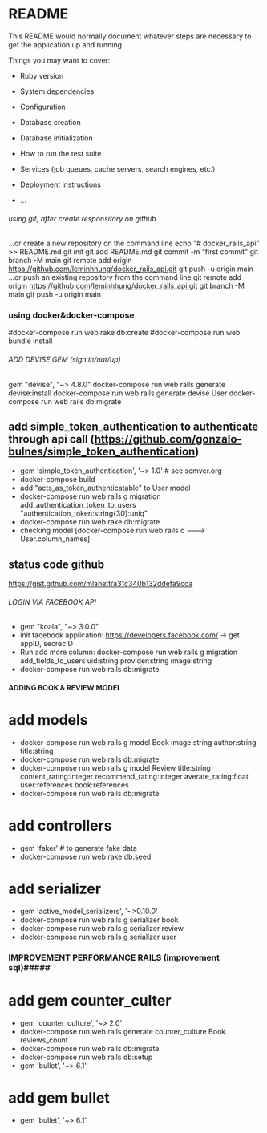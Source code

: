 # README

This README would normally document whatever steps are necessary to get the
application up and running.

Things you may want to cover:

* Ruby version

* System dependencies

* Configuration

* Database creation

* Database initialization

* How to run the test suite

* Services (job queues, cache servers, search engines, etc.)

* Deployment instructions

* ...


###### using git, after create responsitory on github #######
…or create a new repository on the command line
echo "# docker_rails_api" >> README.md
git init
git add README.md
git commit -m "first commit"
git branch -M main
git remote add origin https://github.com/leminhhung/docker_rails_api.git
git push -u origin main
…or push an existing repository from the command line
git remote add origin https://github.com/leminhhung/docker_rails_api.git
git branch -M main
git push -u origin main

### using docker&docker-compose ####
#docker-compose run web rake db:create
#docker-compose run web bundle install

###### ADD DEVISE GEM (sign in/out/up) ######
gem "devise", "~> 4.8.0"
docker-compose run web rails generate devise:install
docker-compose run web rails generate devise User
docker-compose run web rails db:migrate

## add simple_token_authentication to authenticate through api call (https://github.com/gonzalo-bulnes/simple_token_authentication)
- gem 'simple_token_authentication', '~> 1.0' # see semver.org
- docker-compose build
- add "acts_as_token_authenticatable" to User model
- docker-compose run web rails g migration add_authentication_token_to_users "authentication_token:string{30}:uniq"
- docker-compose run web rake db:migrate
- checking model [docker-compose run web rails c ---> User.column_names]

## status code github
https://gist.github.com/mlanett/a31c340b132ddefa9cca

###### LOGIN VIA FACEBOOK API ######
- gem "koala", "~> 3.0.0"
- init facebook application: https://developers.facebook.com/ -> get appID, secrecID
- Run add more column: docker-compose run web rails g migration add_fields_to_users uid:string provider:string image:string
- docker-compose run web rails db:migrate


#### ADDING BOOK & REVIEW MODEL ####
# add models
- docker-compose run web rails g model Book image:string author:string title:string
- docker-compose run web rails db:migrate
- docker-compose run web rails g model Review title:string content_rating:integer recommend_rating:integer averate_rating:float user:references book:references
- docker-compose run web rails db:migrate
# add controllers
- gem 'faker' # to generate fake data
- docker-compose run web rake db:seed
# add serializer
- gem 'active_model_serializers', '~>0.10.0'
- docker-compose run web rails g serializer book
- docker-compose run web rails g serializer review
- docker-compose run web rails g serializer user

### IMPROVEMENT PERFORMANCE RAILS (improvement sql)#####
# add gem counter_culter
- gem 'counter_culture', '~> 2.0'
- docker-compose run web rails generate counter_culture Book reviews_count 
- docker-compose run web rails db:migrate
- docker-compose run web rails db:setup
- gem 'bullet', '~> 6.1'
# add gem bullet
- gem 'bullet', '~> 6.1'